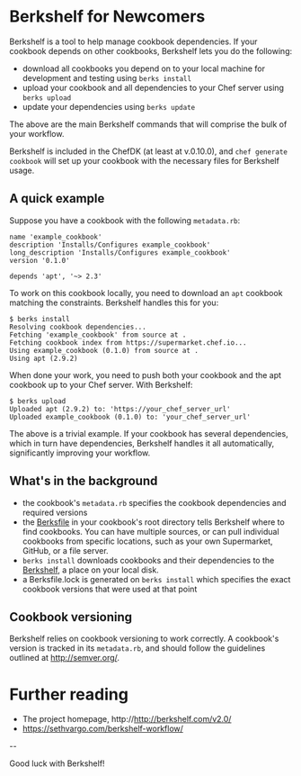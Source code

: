 # Berkshelf for Newcomers

Berkshelf is a tool to help manage cookbook dependencies.  If your cookbook depends on other cookbooks, Berkshelf lets you do the following:

* download all cookbooks you depend on to your local machine for development and testing using `berks install`
* upload your cookbook and all dependencies to your Chef server using `berks upload`
* update your dependencies using `berks update`

The above are the main Berkshelf commands that will comprise the bulk of your workflow.

Berkshelf is included in the ChefDK (at least at v.0.10.0), and `chef generate cookbook` will set up your cookbook with the necessary files for Berkshelf usage.

## A quick example

Suppose you have a cookbook with the following `metadata.rb`:

```
name 'example_cookbook'
description 'Installs/Configures example_cookbook'
long_description 'Installs/Configures example_cookbook'
version '0.1.0'

depends 'apt', '~> 2.3'
```

To work on this cookbook locally, you need to download an `apt` cookbook matching the constraints.  Berkshelf handles this for you:

```
$ berks install
Resolving cookbook dependencies...
Fetching 'example_cookbook' from source at .
Fetching cookbook index from https://supermarket.chef.io...
Using example_cookbook (0.1.0) from source at .
Using apt (2.9.2)
```

When done your work, you need to push both your cookbook and the apt cookbook up to your Chef server.  With Berkshelf:

```
$ berks upload
Uploaded apt (2.9.2) to: 'https://your_chef_server_url'
Uploaded example_cookbook (0.1.0) to: 'your_chef_server_url'
```

The above is a trivial example.  If your cookbook has several dependencies, which in turn have dependencies, Berkshelf handles it all automatically, significantly improving your workflow.

## What's in the background

* the cookbook's `metadata.rb` specifies the cookbook dependencies and required versions
* the [Berksfile](http://berkshelf.com/v2.0/#the-berksfile) in your cookbook's root directory tells Berkshelf where to find cookbooks.  You can have multiple sources, or can pull individual cookbooks from specific locations, such as your own Supermarket, GitHub, or a file server.
* `berks install` downloads cookbooks and their dependencies to the [Berkshelf](http://berkshelf.com/v2.0/#the-berkshelf), a place on your local disk.
* a Berksfile.lock is generated on `berks install` which specifies the exact cookbook versions that were used at that point

## Cookbook versioning

Berkshelf relies on cookbook versioning to work correctly.  A cookbook's version is tracked in its `metadata.rb`, and should follow the guidelines outlined at http://semver.org/.

# Further reading

* The project homepage, http://http://berkshelf.com/v2.0/
* https://sethvargo.com/berkshelf-workflow/

--

Good luck with Berkshelf!
